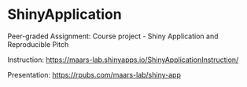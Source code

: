 # ShinyApplication
Peer-graded Assignment: Course project - Shiny Application and Reproducible Pitch

Instruction: https://maars-lab.shinyapps.io/ShinyApplicationInstruction/

Presentation: https://rpubs.com/maars-lab/shiny-app
